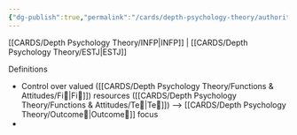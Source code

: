 ```yaml
---
{"dg-publish":true,"permalink":"/cards/depth-psychology-theory/authority/","created":"2022-12-31T17:42:03.357+01:00","updated":"2023-04-21T19:46:44.450+02:00"}
---
```



[[CARDS/Depth Psychology Theory/INFP\|INFP]] | [[CARDS/Depth Psychology Theory/ESTJ\|ESTJ]]

Definitions
- Control over valued ([[CARDS/Depth Psychology Theory/Functions & Attitudes/Fi🔱\|Fi🔱]]) resources ([[CARDS/Depth Psychology Theory/Functions & Attitudes/Te🏹\|Te🏹]]) --> [[CARDS/Depth Psychology Theory/Outcome🎯\|Outcome🎯]] focus 
- 